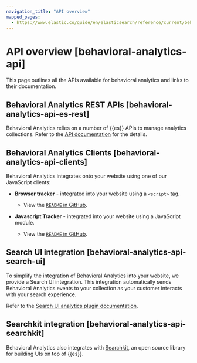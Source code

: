 ```yaml
---
navigation_title: "API overview"
mapped_pages:
  - https://www.elastic.co/guide/en/elasticsearch/reference/current/behavioral-analytics-api.html
---
```




# API overview [behavioral-analytics-api]


This page outlines all the APIs available for behavioral analytics and links to their documentation.


## Behavioral Analytics REST APIs [behavioral-analytics-api-es-rest] 

Behavioral Analytics relies on a number of {{es}} APIs to manage analytics collections. Refer to the [API documentation](https://www.elastic.co/docs/api/doc/elasticsearch/group/endpoint-analytics) for the details.


## Behavioral Analytics Clients [behavioral-analytics-api-clients] 

Behavioral Analytics integrates onto your website using one of our JavaScript clients:

* **Browser tracker** - integrated into your website using a `<script>` tag.

    * View the [`README` in GitHub](https://github.com/elastic/behavioral-analytics-tracker/tree/main/packages/browser-tracker).

* **Javascript Tracker** - integrated into your website using a JavaScript module.

    * View the [`README` in GitHub](https://github.com/elastic/behavioral-analytics-tracker/tree/main/packages/javascript-tracker).



## Search UI integration [behavioral-analytics-api-search-ui] 

To simplify the integration of Behavioral Analytics into your website, we provide a Search UI integration. This integration automatically sends Behavioral Analytics events to your collection as your customer interacts with your search experience.

Refer to the [Search UI analytics plugin documentation](https://docs.elastic.co/search-ui/api/core/plugins/analytics-plugin).


## Searchkit integration [behavioral-analytics-api-searchkit] 

Behavioral Analytics also integrates with [Searchkit](https://www.searchkit.co), an open source library for building UIs on top of {{es}}.

